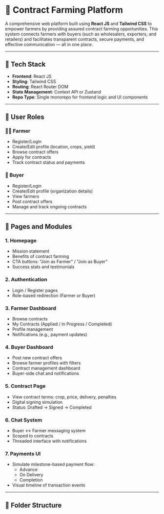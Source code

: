 # 🌾 Contract Farming Platform

A comprehensive web platform built using **React JS** and **Tailwind CSS** to empower farmers by providing assured contract farming opportunities. This system connects farmers with buyers (such as wholesalers, exporters, and retailers) and facilitates transparent contracts, secure payments, and effective communication — all in one place.

---

## 🚀 Tech Stack

- **Frontend**: React JS  
- **Styling**: Tailwind CSS  
- **Routing**: React Router DOM  
- **State Management**: Context API or Zustand  
- **Repo Type**: Single monorepo for frontend logic and UI components

---

## 👥 User Roles

### 🧑‍🌾 Farmer
- Register/Login  
- Create/Edit profile (location, crops, yield)  
- Browse contract offers  
- Apply for contracts  
- Track contract status and payments  

### 🛒 Buyer
- Register/Login  
- Create/Edit profile (organization details)  
- View farmers  
- Post contract offers  
- Manage and track ongoing contracts  

---

## 📄 Pages and Modules

### 1. Homepage
- Mission statement
- Benefits of contract farming
- CTA buttons: “Join as Farmer” / “Join as Buyer”
- Success stats and testimonials

### 2. Authentication
- Login / Register pages
- Role-based redirection (Farmer or Buyer)

### 3. Farmer Dashboard
- Browse contracts  
- My Contracts (Applied / In Progress / Completed)  
- Profile management  
- Notifications (e.g., payment updates)

### 4. Buyer Dashboard
- Post new contract offers  
- Browse farmer profiles with filters  
- Contract management dashboard  
- Buyer-side chat and notifications

### 5. Contract Page
- View contract terms: crop, price, delivery, penalties  
- Digital signing simulation  
- Status: Drafted → Signed → Completed

### 6. Chat System
- Buyer ↔ Farmer messaging system  
- Scoped to contracts  
- Threaded interface with notifications

### 7. Payments UI
- Simulate milestone-based payment flow:  
  - Advance  
  - On Delivery  
  - Completion  
- Visual timeline of transaction events

---

## 📁 Folder Structure

